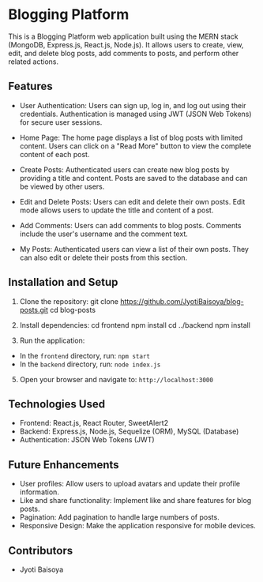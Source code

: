 
# Blogging Platform

This is a Blogging Platform web application built using the MERN stack (MongoDB, Express.js, React.js, Node.js). It allows users to create, view, edit, and delete blog posts, add comments to posts, and perform other related actions.

## Features

- User Authentication: Users can sign up, log in, and log out using their credentials. Authentication is managed using JWT (JSON Web Tokens) for secure user sessions.

- Home Page: The home page displays a list of blog posts with limited content. Users can click on a "Read More" button to view the complete content of each post.

- Create Posts: Authenticated users can create new blog posts by providing a title and content. Posts are saved to the database and can be viewed by other users.

- Edit and Delete Posts: Users can edit and delete their own posts. Edit mode allows users to update the title and content of a post.

- Add Comments: Users can add comments to blog posts. Comments include the user's username and the comment text.

- My Posts: Authenticated users can view a list of their own posts. They can also edit or delete their posts from this section.

## Installation and Setup

1. Clone the repository:
   git clone https://github.com/JyotiBaisoya/blog-posts.git
   cd blog-posts

2. Install dependencies:
   cd frontend
   npm install
   cd ../backend
   npm install


3. Run the application:
- In the `frontend` directory, run: `npm start`
- In the `backend` directory, run: `node index.js`

5. Open your browser and navigate to: `http://localhost:3000`

## Technologies Used

- Frontend: React.js, React Router,  SweetAlert2
- Backend: Express.js, Node.js, Sequelize (ORM), MySQL (Database)
- Authentication: JSON Web Tokens (JWT)

## Future Enhancements

- User profiles: Allow users to upload avatars and update their profile information.
- Like and share functionality: Implement like and share features for blog posts.
- Pagination: Add pagination to handle large numbers of posts.
- Responsive Design: Make the application responsive for mobile devices.

## Contributors

- Jyoti Baisoya




